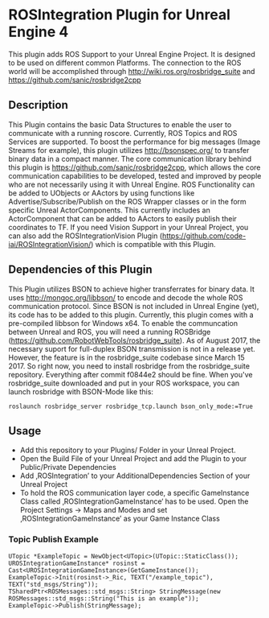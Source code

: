 # ROSIntegration Plugin for Unreal Engine 4
This plugin adds ROS Support to your Unreal Engine Project. 
It is designed to be used on different common Platforms. 
The connection to the ROS world will be accomplished through http://wiki.ros.org/rosbridge_suite and https://github.com/sanic/rosbridge2cpp

## Description
This Plugin contains the basic Data Structures to enable the user to communicate with a running roscore. 
Currently, ROS Topics and ROS Services are supported. 
To boost the performance for big messages (Image Streams for example), this plugin utilizes http://bsonspec.org/ to transfer binary data in a compact manner. 
The core communication library behind this plugin is https://github.com/sanic/rosbridge2cpp, which allows the core communication capabilities to be developed, tested and improved by people who are not necessarily using it with Unreal Engine.
ROS Functionality can be added to UObjects or AActors by using functions like Advertise/Subscribe/Publish on the ROS Wrapper classes or in the form specific Unreal ActorComponents.
This currently includes an ActorComponent that can be added to AActors to easily publish their coordinates to TF.
If you need Vision Support in your Unreal Project, you can also add the ROSIntegrationVision Plugin (https://github.com/code-iai/ROSIntegrationVision/) which is compatible with this Plugin.

## Dependencies of this Plugin
This Plugin utilizes BSON to achieve higher transferrates for binary data. 
It uses http://mongoc.org/libbson/ to encode and decode the whole ROS communication protocol. 
Since BSON is not included in Unreal Engine (yet), its code has to be added to this plugin. 
Currently, this plugin comes with a pre-compiled libbson for Windows x64. 
To enable the communcation between Unreal and ROS, you will need a running ROSBridge (https://github.com/RobotWebTools/rosbridge_suite). As of August 2017, the necessary suport for full-duplex BSON transmission is not in a release yet. 
However, the feature is in the rosbridge_suite codebase since March 15 2017. 
So right now, you need to install rosbridge from the rosbridge_suite repository. 
Everything after commit f0844e2 should be fine. 
When you've rosbridge_suite downloaded and put in your ROS workspace, you can launch rosbridge with BSON-Mode like this:
```
roslaunch rosbridge_server rosbridge_tcp.launch bson_only_mode:=True
```

## Usage
- Add this repository to your Plugins/ Folder in your Unreal Project.
- Open the Build File of your Unreal Project and add the Plugin to your Public/Private Dependencies
- Add ‚ROSIntegration’ to your AdditionalDependencies Section of your Unreal Project
- To hold the ROS communication layer code, a specific GameInstance Class called ‚ROSIntegrationGameInstance‘ has to be used. Open the Project Settings -> Maps and Modes  and set ‚ROSIntegrationGameInstance’ as your Game Instance Class
### Topic Publish Example
```
UTopic *ExampleTopic = NewObject<UTopic>(UTopic::StaticClass());
UROSIntegrationGameInstance* rosinst = Cast<UROSIntegrationGameInstance>(GetGameInstance());
ExampleTopic->Init(rosinst->_Ric, TEXT("/example_topic"), TEXT("std_msgs/String"));
TSharedPtr<ROSMessages::std_msgs::String> StringMessage(new ROSMessages::std_msgs::String("This is an example"));
ExampleTopic->Publish(StringMessage);
```
